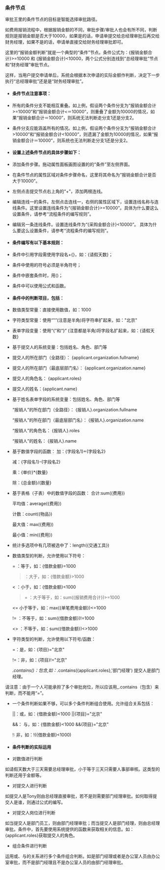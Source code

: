 ### 条件节点

审批王里的条件节点的目标是智能选择审批路径。

如费用报销流程中，根据报销金额的不同，审批步骤/审批人也会有所不同，判断规则是报销金额是否大于10000，如果是的话，申请单提交给总经理审批后再交给财务经理，如果不是的话，申请单直接交给财务经理审批即可。

这里的“报销金额判断”就是一个典型的“条件”节点。条件公式为：{报销金额合计}>=10000 和 {报销金额合计}<10000，两个公式分别连线到“总经理审批”节点和“财务经理”审批节点。

这样，当用户提交申请单后，系统会根据本次申请的实际金额作判断，决定下一步执行“总经理审批”还是是“财务经理审批”。 

- #### 条件节点注意事项：
 - 所有的条件分支不能相互重叠。如上例，假设两个条件分支为“报销金额合计>=10000”和“报销金额合计<＝10000”，则重叠了金额为10000的情况，如果“报销金额合计＝10000”，则系统无法判断走分支1还是分支2。
 - 条件分支应能涵盖所有的情况。如上例，假设两个条件分支为“报销金额合计>10000”和“报销金额合计<10000”，则遗漏了金额为10000的情况，如果“报销金额合计＝10000”，则系统也无法判断走分支1还是分支2。

- #### 设置上述条件节点的具体步骤如下：
 - 添加条件步骤。拖动属性面板画图设置的的“条件”至左侧界面。
 - 在条件节点的属性区域对条件步骤命名，这里将其命名为“报销金额合计是否大于10000”。
 - 左侧点击提交节点右上角的“+”，添加两根连线。
 - 编辑连线一的条件。左侧点击连线一，右侧的属性区域下，设置连线名称与连线条件。这里设置连线条件为“{报销金额合计}>=10000”。具体为什么要这么设置条件，请参考“流程条件的编写规则”。
 - 编辑另一条连线条件。设置连线条件为“{采购金额合计}<10000”。 具体为什么要这么设置条件，请参考“流程条件的编写规则”。

- #### 条件编写有以下基本规则：

 - 条件中引用字段需使用字段名+{}，如：{请假天数}；
 - 条件中使用的符号必须是半角符号；
 - 条件中嵌套条件时，用()；
 - 条件中可以使用公式和函数。
 
- #### 条件中的判断项目，包括：
 - 数值类型常量：直接使用数值，如：1000
 - 字符类型常量：使用“"”(注意是半角)将字符串扩起来，如："北京"
 - 表单字段变量：使用“{”和“}” (注意都是半角)将字段名扩起来，如：{请假天数}
 - 基于提交人的系统变量：包括姓名、角色、部门等
 - 提交人的所在部门（全路径）： {applicant.organization.fullname}
 - 提交人的所在部门（最底层部门名）： {applicant.organization.name}
 - 提交人的角色名： {applicant.roles} 
 - 提交人的姓名：{applicant.name} 
 - 基于姓名表单字段的系统变量：包括姓名、角色、部门等
    
     “报销人”的所在部门（全路径）： {报销人}.organization.fullname 

     “报销人”的所在部门（最底层部门名）： {报销人}.organization.name 
  
     “报销人”的角色名： {报销人}.roles
  
     “报销人”的姓名： {报销人}.name
 - 基于数值字段的函数：
     加：{字段名1}+{字段名2}

     减：{字段名1}-{字段名2}

     乘：{单价}*{数量}

     除：{总金额}/{数量}
 - 基于表格（子表）中的数值字段的函数：
     合计:sum({费用})
  
     平均值：average({费用})

     计数：count({物品})

     最大值：max({费用})

     最小值：min({费用})
 
 - 统计多选项中有几项被选中了：length({交通工具})
 
 - 数值类型的判断，允许使用以下符号：

     = ：等于，如：{借款金额}=1000

     >：大于，如：{借款金额}>1000

     < ：小于，如：{借款金额}<1000

     >= ：大于等于，如：sum({报销费用合计})>=1000

     <= 小于等于，如：max({单笔费用金额})<=1000
  
     != ：不等于，如：sum({借款金额})!=1000

     <> ：不等于，如：sum({借款金额})<>1000

 - 字符类型的判断，允许使用以下符号/函数：

     =：是，如：{项目}="北京"
  
     !=：非，如：{项目}!="北京"

     _.contains()：包含,如：_.contains({applicant.roles},'部门经理') 提交人是部门经理。
  
  请注意：由于一个人可能承担了多个审批岗位，所以应该用_.contains（包含）来判断，而不能用“=”。
 
 - 一个条件判断如果不够，可以多个条件判断组合使用。允许组合关系包括：

     ||：或，如：{借款金额}<1000 ||{项目}="北京"

     &&： 与，如：{借款金额}<1000 &&{项目}="北京"

     !:  非，如：!({借款金额}<1000)
 

- #### 条件判断的实际运用
 - 对数值进行判断

 如请假天数大于三天需要总经理审批，小于等于三天只需要人事部审核。这类型的判断还用于金额等。
 - 对提交人进行判断
 
 如提交人是Tony则由总经理直接审批，若不是则需要部门经理审批。如何取得提交人是谁，则通过公式的编写。
 - 对提交人岗位进行判断
 
 如当提交人是部门员工，则由部门经理审批；而当提交人是部门经理，则由总经理审批。条件中，首先要使用系统提供的函数来获取相关的信息。如：{applicant.roles}获取提交人的角色。
 - 组合条件进行判断

 运用或、与的关系进行多个条件组合判断。如是部门经理或者是办公室人员由办公室审批，而不是部门经理且不是办公室人员的由部门经理审批。
